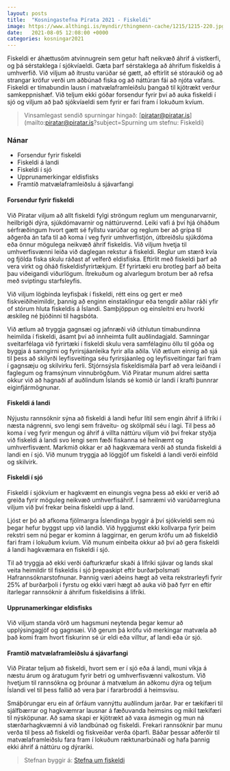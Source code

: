 ```yaml
---
layout: posts
title:  "Kosningastefna Pírata 2021 - Fiskeldi"
image: https://www.althingi.is/myndir/thingmenn-cache/1215/1215-220.jpg
date:   2021-08-05 12:08:00 +0000
categories: kosningar2021
---
```

Fiskeldi er áhættusöm atvinnugrein sem getur haft neikvæð áhrif á vistkerfi, og þá sérstaklega í sjókvíaeldi. Gæta þarf sérstaklega að áhrifum fiskeldis á umhverfið. Við viljum að ítrustu varúðar sé gætt, að eftirlit sé stóraukið og að strangar kröfur verði um aðbúnað fiska og að náttúran fái að njóta vafans. Fiskeldi er tímabundin lausn í matvælaframleiðslu þangað til kjötrækt verður samkeppnishæf. Við teljum ekki góðar forsendur fyrir því að auka fiskeldi í sjó og viljum að það sjókvíaeldi sem fyrir er fari fram í lokuðum kvíum.

> Vinsamlegast sendið spurningar hingað: [piratar@piratar.is](mailto:piratar@piratar.is?subject=Spurning um stefnu: Fiskeldi)

### Nánar 
- Forsendur fyrir fiskeldi 
- Fiskeldi á landi 
- Fiskeldi í sjó 
- Upprunamerkingar eldisfisks 
- Framtíð matvælaframleiðslu á sjávarfangi

#### Forsendur fyrir fiskeldi 
Við Píratar viljum að allt fiskeldi fylgi ströngum reglum um mengunarvarnir, heilbrigði dýra, sjúkdómavarnir og náttúruvernd. Leiki vafi á því hjá óháðum sérfræðingum hvort gætt sé fyllstu varúðar og reglum ber að grípa til aðgerða án tafa til að koma í veg fyrir umhverfistjón, útbreiðslu sjúkdóma eða önnur mögulega neikvæð áhrif fiskeldis. Við viljum hvetja til umhverfisvænni leiða við daglegan rekstur á fiskeldi. Reglur um stærð kvía og fjölda fiska skulu ráðast af velferð eldisfiska. Eftirlit með fiskeldi þarf að vera virkt og óháð fiskeldisfyrirtækjum. Ef fyrirtæki eru brotleg þarf að beita þau viðeigandi viðurlögum. Ítrekuðum og alvarlegum brotum ber að refsa með sviptingu starfsleyfis.

Við viljum lögbinda leyfisþak í fiskeldi, rétt eins og gert er með fiskveiðiheimildir, þannig að enginn einstaklingur eða tengdir aðilar ráði yfir of stórum hluta fiskeldis á Íslandi. Samþjöppun og einsleitni eru hvorki æskileg né þjóðinni til hagsbóta.

Við ætlum að tryggja gagnsæi og jafnræði við úthlutun tímabundinna heimilda í fiskeldi, ásamt því að innheimta fullt auðlindagjald. Samningar sveitarfélaga við fyrirtæki í fiskeldi skulu vera samfélaginu öllu til góða og byggja á sanngirni og fyrirsjáanleika fyrir alla aðila. Við ætlum einnig að sjá til þess að skilyrði leyfisveitinga séu fyrirsjáanleg og leyfisveitingar fari fram í gagnsæju og skilvirku ferli. Stjórnsýsla fiskeldismála þarf að vera leiðandi í faglegum og framsýnum vinnubrögðum. Við Píratar munum aldrei sætta okkur við að hagnaði af auðlindum Íslands sé komið úr landi í krafti þunnrar eiginfjármögnunar.

#### Fiskeldi á landi 
Nýjustu rannsóknir sýna að fiskeldi á landi hefur lítil sem engin áhrif á lífríki í næsta nágrenni, svo lengi sem fráveitu- og skólpmál séu í lagi. Til þess að koma í veg fyrir mengun og áhrif á villta náttúru viljum við því frekar styðja við fiskeldi á landi svo lengi sem fæði fiskanna sé heilnæmt og umhverfisvænt. Markmið okkar er að hagkvæmara verði að stunda fiskeldi á landi en í sjó. Við munum tryggja að löggjöf um fiskeldi á landi verði einföld og skilvirk.

#### Fiskeldi í sjó 
Fiskeldi í sjókvíum er hagkvæmt en einungis vegna þess að ekki er verið að greiða fyrir möguleg neikvæð umhverfisáhrif. Í samræmi við varúðarregluna viljum við því frekar beina fiskeldi upp á land.

Ljóst er þó að afkoma fjölmargra Íslendinga byggir á því sjókvíeldi sem nú þegar hefur byggst upp við landið. Við hyggjumst ekki kollvarpa fyrir þeim rekstri sem nú þegar er kominn á laggirnar, en gerum kröfu um að fiskeldið fari fram í lokuðum kvíum. Við munum einbeita okkur að því að gera fiskeldi á landi hagkvæmara en fiskeldi í sjó.

Til að tryggja að ekki verði óafturkræfur skaði á lífríki sjávar og lands skal veita heimildir til fiskeldis í sjó þrepaskipt eftir burðarþolsmati Hafrannsóknarstofnunar. Þannig væri aðeins hægt að veita rekstrarleyfi fyrir 25% af burðarþoli í fyrstu og ekki væri hægt að auka við það fyrr en eftir ítarlegar rannsóknir á áhrifum fiskeldisins á lífríki.

#### Upprunamerkingar eldisfisks 
Við viljum standa vörð um hagsmuni neytenda þegar kemur að upplýsingagjöf og gagnsæi. Við gerum þá kröfu við merkingar matvæla að það komi fram hvort fiskurinn sé úr eldi eða villtur, af landi eða úr sjó.

#### Framtíð matvælaframleiðslu á sjávarfangi 
Við Píratar teljum að fiskeldi, hvort sem er í sjó eða á landi, muni víkja á næstu árum og áratugum fyrir betri og umhverfisvænni valkostum. Við hvetjum til rannsókna og þróunar á matvælum án aðkomu dýra og teljum Íslandi vel til þess fallið að vera þar í fararbroddi á heimsvísu.

Smáþörungar eru ein af örfáum vannýttu auðlindum jarðar. Þar er tækifæri til sjálfbærrar og hagkvæmrar lausnar á fæðuvanda heimsins og mikil tækifæri til nýsköpunar. Að sama skapi er kjötrækt að vaxa ásmegin og mun ná stærðarhagkvæmni á við landbúnað og fiskeldi. Frekari rannsóknir þar munu verða til þess að fiskeldi og fiskveiðar verða óþarfi. Báðar þessar aðferðir til matvælaframleiðslu fara fram í lokuðum ræktunarbúnaði og hafa þannig ekki áhrif á náttúru og dýraríki.

> Stefnan byggir á: [Stefna um fiskeldi](https://x.piratar.is/polity/1/document/497/)